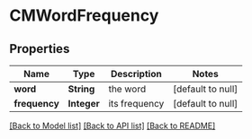 # CMWordFrequency
## Properties

| Name | Type | Description | Notes |
|------------ | ------------- | ------------- | -------------|
| **word** | **String** | the word | [default to null] |
| **frequency** | **Integer** | its frequency | [default to null] |

[[Back to Model list]](../README.md#documentation-for-models) [[Back to API list]](../README.md#documentation-for-api-endpoints) [[Back to README]](../README.md)

